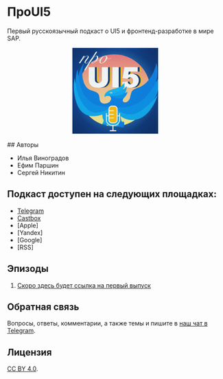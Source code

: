 # ПроUI5

Первый русскоязычный подкаст о UI5 и фронтенд-разработке в мире SAP.

<p align="center">
  <img src="logo.png" width="200" height="200" alt="Project Logo">
</p>
## Авторы

 - Илья Виноградов
 - Ефим Паршин
 - Сергей Никитин


## Подкаст доступен на следующих площадках:

- [Telegram](https://t.me/ui5_js)
- [Castbox](http://bit.ly/proui5-castbox)
- [Apple]
- [Yandex]
- [Google]
- [RSS]

## Эпизоды

1. [Скоро здесь будет ссылка на первый выпуск](http://bit.ly/proui5-castbox)

## Обратная связь

Вопросы, ответы, комментарии, а также темы и пишите в [наш чат в Telegram](https://t.me/proui5).

## Лицензия

[CC BY 4.0](https://creativecommons.org/licenses/by/4.0/).
